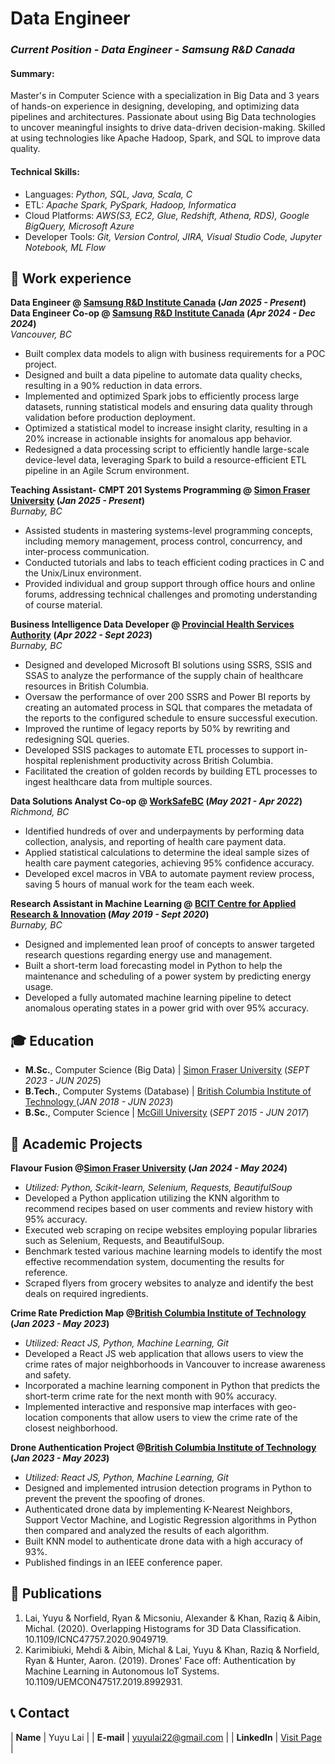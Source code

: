 # Data Engineer
### _Current Position - Data Engineer - Samsung R&D Canada_ 

#### Summary: 
Master's in Computer Science with a specialization in Big Data and 3 years of hands-on experience in designing, developing, and optimizing data pipelines and architectures. Passionate about using Big Data technologies to uncover meaningful insights to drive data-driven decision-making. Skilled at using technologies like Apache Hadoop, Spark, and SQL to improve data quality. 

#### Technical Skills:
- Languages: _Python, SQL, Java, Scala, C_
- ETL: _Apache Spark, PySpark, Hadoop, Informatica_
- Cloud Platforms: _AWS(S3, EC2, Glue, Redshift, Athena, RDS), Google BigQuery, Microsoft Azure_
- Developer Tools: _Git, Version Control, JIRA, Visual Studio Code, Jupyter Notebook, ML Flow_


## 💼 Work experience 
**Data Engineer @ <a href="https://research.samsung.com/srca" target="_blank">Samsung R&D Institute Canada</a> (_Jan 2025 - Present_)**
**Data Engineer Co-op @ <a href="https://research.samsung.com/srca" target="_blank">Samsung R&D Institute Canada</a> (_Apr 2024 - Dec 2024_)**  
_Vancouver, BC_
-	Built complex data models to align with business requirements for a POC project.
-	Designed and built a data pipeline to automate data quality checks, resulting in a 90% reduction in data errors. 
-	Implemented and optimized Spark jobs to efficiently process large datasets, running statistical models and ensuring data quality through validation before production deployment.
-	Optimized a statistical model to increase insight clarity, resulting in a 20% increase in actionable insights for anomalous app behavior.
-	Redesigned a data processing script to efficiently handle large-scale device-level data, leveraging Spark to build a resource-efficient ETL pipeline in an Agile Scrum environment.

**Teaching Assistant- CMPT 201 Systems Programming @ <a href="http://www.sfu.ca/outlines.html?2025/spring/cmpt/201/d200" target="_blank"> Simon Fraser University</a> (_Jan 2025 - Present_)**  
_Burnaby, BC_
-	Assisted students in mastering systems-level programming concepts, including memory management, process control, concurrency, and inter-process communication.
-	Conducted tutorials and labs to teach efficient coding practices in C and the Unix/Linux environment.
-	Provided individual and group support through office hours and online forums, addressing technical challenges and promoting understanding of course material.

**Business Intelligence Data Developer @ <a href="http://www.phsa.ca/" target="_blank">Provincial Health Services Authority</a> (_Apr 2022 - Sept 2023_)**  
_Burnaby, BC_
- Designed and developed Microsoft BI solutions using SSRS, SSIS and SSAS to analyze the performance of the supply chain of healthcare resources in British Columbia.
- Oversaw the performance of over 200 SSRS and Power BI reports by creating an automated process in SQL that compares the metadata of the reports to the configured schedule to ensure successful execution.
- Improved the runtime of legacy reports by 50% by rewriting and redesigning SQL queries.
- Developed SSIS packages to automate ETL processes to support in-hospital replenishment productivity across British Columbia.
- Facilitated the creation of golden records by building ETL processes to ingest healthcare data from multiple sources.

**Data Solutions Analyst Co-op @ <a href="https://www.worksafebc.com/en" target="_blank">WorkSafeBC</a> (_May 2021 - Apr 2022_)**  
_Richmond, BC_
- Identified hundreds of over and underpayments by performing data collection, analysis, and reporting of health care payment data.
- Applied statistical calculations to determine the ideal sample sizes of health care payment categories, achieving 95% confidence accuracy.
- Developed excel macros in VBA to automate payment review process, saving 5 hours of manual work for the team each week.

**Research Assistant in Machine Learning @ <a href="https://www.bcit.ca/applied-research/" target="_blank">BCIT Centre for Applied Research & Innovation</a> (_May 2019 - Sept 2020_)**  
_Burnaby, BC_
- Designed and implemented lean proof of concepts to answer targeted research questions regarding energy use and management.
- Built a short-term load forecasting model in Python to help the maintenance and scheduling of a power system by predicting energy usage.
- Developed a fully automated machine learning pipeline to detect anomalous operating states in a power grid with over 95% accuracy.

## 🎓 Education
- **M.Sc.**, Computer Science (Big Data) | <a href="https://www.sfu.ca/" target="_blank">Simon Fraser University</a> (_SEPT 2023 - JUN 2025_)		  		
- **B.Tech.**, Computer Systems (Database)	| <a href="https://www.bcit.ca/" target="_blank">British Columbia Institute of Technology </a> (_JAN 2018 - JUN 2023_)	 			        		
- **B.Sc.**, Computer Science | <a href="https://www.mcgill.ca/" target="_blank">McGill University</a> (_SEPT 2015 - JUN 2017_)

## 🏫 Academic Projects
**Flavour Fusion @<a href="https://www.sfu.ca/" target="_blank">Simon Fraser University</a>  (_Jan 2024 - May 2024_)**
- _Utilized: Python, Scikit-learn, Selenium, Requests, BeautifulSoup_
- Developed a Python application utilizing the KNN algorithm to recommend recipes based on user comments and review history with 95% accuracy. 
- Executed web scraping on recipe websites employing popular libraries such as Selenium, Requests, and BeautifulSoup.
- Benchmark tested various machine learning models to identify the most effective recommendation system, documenting the results for reference.
- Scraped flyers from grocery websites to analyze and identify the best deals on required ingredients.

**Crime Rate Prediction Map @<a href="https://www.bcit.ca/" target="_blank">British Columbia Institute of Technology </a>  (_Jan 2023 - May 2023_)**
- _Utilized: React JS, Python, Machine Learning, Git_
- Developed a React JS web application that allows users to view the crime rates of major neighborhoods in Vancouver to increase awareness and safety.
- Incorporated a machine learning component in Python that predicts the short-term crime rate for the next month with 90% accuracy.
- Implemented interactive and responsive map interfaces with geo-location components that allow users to view the crime rate of the closest neighborhood. 

**Drone Authentication Project @<a href="https://www.bcit.ca/" target="_blank">British Columbia Institute of Technology </a>  (_Jan 2023 - May 2023_)**
- _Utilized: React JS, Python, Machine Learning, Git_
- Designed and implemented intrusion detection programs in Python to prevent the prevent the spoofing of drones.
- Authenticated drone data by implementing K-Nearest Neighbors, Support Vector Machine, and Logistic Regression algorithms in Python then compared and analyzed the results of each algorithm.
- Built KNN model to authenticate drone data with a high accuracy of 93%.
- Published findings in an IEEE conference paper.

## 📜 Publications

1. Lai, Yuyu & Norfield, Ryan & Micsoniu, Alexander & Khan, Raziq & Aibin, Michal. (2020). Overlapping Histograms for 3D Data Classification. 10.1109/ICNC47757.2020.9049719. 
2. Karimibiuki, Mehdi & Aibin, Michal & Lai, Yuyu & Khan, Raziq & Norfield, Ryan & Hunter, Aaron. (2019). Drones' Face off: Authentication by Machine Learning in Autonomous IoT Systems. 10.1109/UEMCON47517.2019.8992931. 
    

## 📞 Contact

| **Name**   | Yuyu Lai | 
| **E-mail**   | <a href="mailto:yuyulai22@gmail.com">yuyulai22@gmail.com</a> | 
| **LinkedIn**   | <a href="https://www.linkedin.com/in/yuyu-lai/" target="_blank">Visit Page</a> | 
